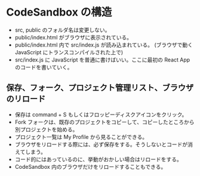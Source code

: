 # CodeSandbox の構造

* src, public のフォルダ名は変更しない。
* public/index.html がブラウザに表示されている。
* public/index.html 内で src/index.js が読み込まれている。 \(ブラウザで動く JavaScript にトランスコンパイルされた上で\)
* src/index.js に JavaScript を普通に書けばいい。ここに最初の React App のコードを書いていく。

## 保存、フォーク、プロジェクト管理リスト、ブラウザのリロード

* 保存は command + S もしくはフロッピーディスクアイコンをクリック。
* Fork フォークは、既存のプロジェクトをコピーして、コピーしたところから別プロジェクトを始める。
* プロジェクト一覧は My Profile から見ることができる。
* ブラウザをリロードする際には、必ず保存をする。そうしないとコードが消えてしまう。
* コード的にはあっているのに、挙動がおかしい場合はリロードをする。
* CodeSandbox 内のブラウザだけをリロードすることもできる。


